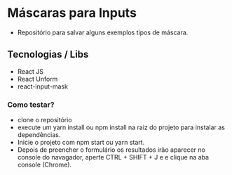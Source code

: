 # Máscaras para Inputs

- Repositório para salvar alguns exemplos tipos de máscara.

## Tecnologias / Libs

- React JS
- React Unform
- react-input-mask

### Como testar?

- clone o repositório
- execute um yarn install ou npm install na raiz do projeto para instalar as dependências.
- Inicie o projeto com npm start ou yarn start.
- Depois de preencher o formulário os resultados irão aparecer no console do navagador, aperte CTRL + SHIFT + J e e clique na aba console (Chrome).
 